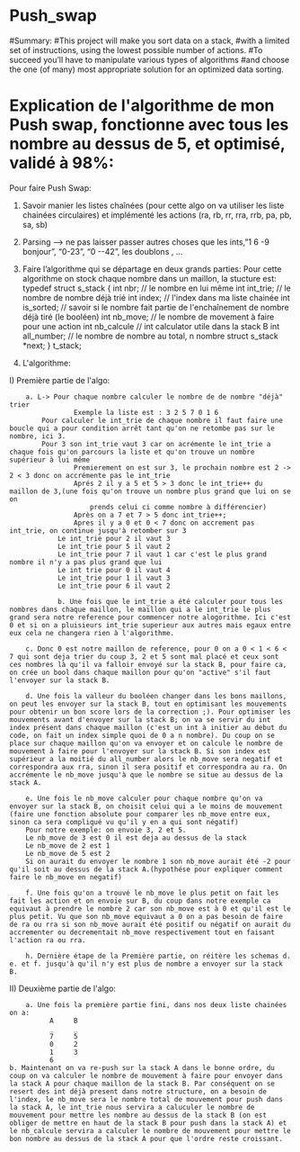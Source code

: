 # Push_swap
#Summary:
#This project will make you sort data on a stack,
#with a limited set of instructions, using the lowest possible number of actions.
#To succeed you’ll have to manipulate various types of algorithms
#and choose the one (of many) most appropriate solution for an optimized data sorting.


# Explication de l'algorithme de mon Push swap, fonctionne avec tous les nombre au dessus de 5, et optimisé, validé à 98%:
  Pour faire Push Swap:
    
  1) Savoir manier les listes chaînées (pour cette algo on va utiliser les liste chainées circulaires) et implémenté les actions (ra,  rb, rr, rra, rrb, pa, pb, sa, sb)
    
  2) Parsing —> ne pas laisser passer autres choses que les ints,”1 6 -9 bonjour”,  “0-23”, “0 --42”, les doublons , …         
    
  3)  Faire l’algorithme qui se départage en deux grands parties:
    Pour cette algorithme on stock chaque nombre dans un maillon, la stucture est: 
        typedef struct s_stack
          {
            	int				nbr;        // le nombre en lui même
            	int				int_trie;   // le nombre de nombre déjà trié
             	int				index;      // l'index dans ma liste chainée 
	       	int				is_sorted;  // savoir si le nombre fait partie de l'enchaînement de nombre déjà tiré (le booléen)
              	int       			nb_move;    // le nombre de movement à faire pour une action
              	int				nb_calcule  // int calculator utile dans la stack B
		int       			all_number; // le nombre de nombre au total, n nombre 
             	struct s_stack	*next;
          }				t_stack;
		    
   4) L'algorithme:

I) Première partie de l'algo:
				
        a. L-> Pour chaque nombre calculer le nombre de de nombre "déjà" trier
                    Exemple la liste est : 3 2 5 7 0 1 6
            Pour calculer le int_trie de chaque nombre il faut faire une boucle qui a pour condition arrêt tant qu'on ne retombe pas sur le nombre, ici 3.                           
            Pour 3 son int_trie vaut 3 car on acrémente le int_trie a chaque fois qu'on parcours la liste et qu'on trouve un nombre supérieur à lui même
                    Premierement on est sur 3, le prochain nombre est 2 -> 2 < 3 donc on accrémente pas le int_trie
                    Aprés 2 il y a 5 et 5 > 3 donc le int_trie++ du maillon de 3,(une fois qu'on trouve un nombre plus grand que lui on se on
                        prends celui ci comme nombre à différencier)
                    Après on a 7 et 7 > 5 donc int_trie++;
                    Apres il y a 0 et 0 < 7 donc on accrement pas int_trie, on continue jusqu'à retomber sur 3
                Le int_trie pour 2 il vaut 3 
                Le int_trie pour 5 il vaut 2 
                Le int_trie pour 7 il vaut 1 car c'est le plus grand nombre il n'y a pas plus grand que lui
                Le int trie pour 0 il vaut 4
                Le int_trie pour 1 il vaut 3
                Le int_trie pour 6 il vaut 2
		
				b. Une fois que le int_trie a été calculer pour tous les nombres dans chaque maillon, le maillon qui a le int_trie le plus grand sera notre reference pour commencer notre alogorithme. Ici c'est 0 et si on a pluisieurs int_trie superieur aux autres mais egaux entre eux cela ne changera rien à l'algorithme. 

        c. Donc 0 est notre maillon de reference, pour 0 on a 0 < 1 < 6 < 7 qui sont deja trier du coup 3, 2 et 5 sont mal placé et ceux sont ces nombres là qu'il va falloir envoyé sur la stack B, pour faire ca, on crée un bool dans chaque maillon pour qu'on "active" s'il faut l'envoyer sur la stack B.
        
        d. Une fois la valleur du booléen changer dans les bons maillons, on peut les envoyer sur la stack B, tout en optimisant les mouvements pour obtenir un bon score lors de la correction ;). Pour optimiser les mouvements avant d'envoyer sur la stack B; on va se servir du int index présent dans chaque maillon (c'est un int à initier au debut du code, on fait un index simple quoi de 0 a n nombre). Du coup on se place sur chaque maillon qu'on va envoyer et on calcule le nombre de mouvement à faire pour l'envoyer sur la stack B. Si son index est supérieur a la moitié du all_number alors le nb_move sera negatif et correspondra aux rra, sinon il sera positif et correspondra au ra. On accrémente le nb_move jusqu'à que le nombre se situe au dessus de la stack A.
        
        e. Une fois le nb_move calculer pour chaque nombre qu'on va envoyer sur la stack B, on choisit celui qui a le moins de mouvement (faire une fonction absolute pour comparer les nb_move entre eux, sinon ca sera compliqué vu qu'il y en a qui sont négatif)
        Pour notre exemple: on envoie 3, 2 et 5. 
        Le nb_move de 3 est 0 il est deja au dessus de la stack
        Le nb_move de 2 est 1
        Le nb_move de 5 est 2
        Si on aurait du envoyer le nombre 1 son nb_move aurait été -2 pour qu'il soit au dessus de la stack A.(hypothése pour expliquer comment faire le nb_move en negatif)
        
        f. Une fois qu'on a trouvé le nb_move le plus petit on fait les fait les action et on envoie sur B, du coup dans notre exemple ca equivaut à prendre le nombre 2 car son nb_move est à 0 et qu'il est le plus petit. Vu que son nb_move equivaut a 0 on a pas besoin de faire de ra ou rra si son nb_move aurait été positif ou négatif on aurait du accrementer ou decrementait nb_move respectivement tout en faisant l'action ra ou rra.
        
        h. Dernière étape de la Première partie, on réitère les schemas d. e. et f. jusqu'à qu'il n'y est plus de nombre a envoyer sur la stack B.
        
II) Deuxième partie de l'algo:
        
        a. Une fois la première partie fini, dans nos deux liste chainées on a:
              A     B
              _     _
              7     5
              0     2
              1     3
              6
	b. Maintenant on va re-push sur la stack A dans le bonne ordre, du coup on va calculer le nombre de mouvement à faire pour envoyer dans la stack A pour chaque maillon de la stack B. Par conséquent on se resert des int déjà present dans notre structure, on a besoin de l'index, le nb_move sera le nombre total de mouvement pour push dans la stack A, le int_trie nous servira a caluculer le nombre de mouvement pour mettre les nombre au dessus de la stack B (on est obliger de mettre en haut de la stack B pour push dans la stack A) et le nb_calcule servira a calculer le nombre de mouvement pour mettre le bon nombre au dessus de la stack A pour que l'ordre reste croissant. 
